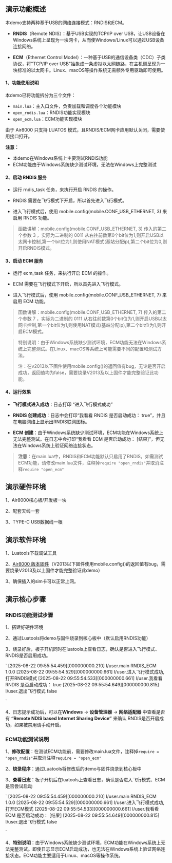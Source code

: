 ## 演示功能概述

本demo支持两种基于USB的网络连接模式：RNDIS和ECM。

- **RNDIS**（Remote NDIS）：基于USB实现的TCP/IP over USB，让USB设备在Windows系统上呈现为一块网卡，从而使Windows/Linux可以通过USB设备连接网络。

- **ECM**（Ethernet Control Model）：一种基于USB的通信设备类（CDC）子类协议，将"TCP/IP over USB"抽象成一条虚拟以太网链路，在主机侧呈现为一块标准的以太网卡。Linux、macOS等操作系统无需额外专用驱动即可使用。

#### 1、功能使用说明

本demo已将功能拆分为三个文件：
- `main.lua`：主入口文件，负责加载和调度各个功能模块
- `open_rndis.lua`：RNDIS功能实现模块
- `open_ecm.lua`：ECM功能实现模块

由于 Air8000 只支持 LUATOS 模式，且RNDIS/ECM网卡应用默认关闭，需要使用接口打开。

**注意：**
- 本demo在Windows系统上主要测试RNDIS功能
- ECM功能由于Windows系统缺少测试环境，无法在Windows上完整测试

#### 2、启动 RNDIS 服务

- 运行 rndis_task 任务，来执行开启 RNDIS 的操作。

- RNDIS 需要在飞行模式下开启，所以首先进入飞行模式。

- 进入飞行模式后，使用 mobile.config(mobile.CONF_USB_ETHERNET, 3) 来启用 RNDIS 功能。

> 函数讲解：mobile.config(mobile.CONF_USB_ETHERNET, 3)
传入的第二个参数 3 ，实际为二进制的 0011
从右往前数第0个bit位为1,则开启USB以太网卡控制,第一个bit位为1,则使用NAT模式(基站分配ip),第二个bit位为0,则开启RNDIS模式。

#### 3、启动 ECM 服务

- 运行 ecm_task 任务，来执行开启 ECM 的操作。

- ECM 需要在飞行模式下开启，所以首先进入飞行模式。

- 进入飞行模式后，使用 mobile.config(mobile.CONF_USB_ETHERNET, 7) 来启用 ECM 功能。

> 函数讲解：mobile.config(mobile.CONF_USB_ETHERNET, 7)
传入的第二个参数 7 ，实际为二进制的 0111
从右往前数第0个bit位为1,则开启USB以太网卡控制,第一个bit位为1,则使用NAT模式(基站分配ip),第二个bit位为1,则开启ECM模式。

> 特别说明：由于Windows系统缺少测试环境，ECM功能无法在Windows系统上完整测试。在Linux、macOS等系统上可能需要不同的配置和测试方法。
>
>注：在v2013以下固件使用mobile.config()的返回值有bug，无论是否开启成功，返回值均为false，需要烧录V2013及以上固件才能完整验证此功能。

#### 4、运行效果

- **飞行模式进入成功**：日志打印 “进入飞行模式成功”

- **RNDIS 创建成功**：日志中会打印“我看看 RNDIS 是否启动成功： true”，并且在电脑网络上显示出RNDIS联网图标。

- **ECM 创建**：由于Windows系统缺少测试环境，ECM功能在Windows系统上无法完整测试。在日志中会打印“我看看 ECM 是否启动成功： [结果]”，但无法在Windows系统上验证网络连接状态。

> **注意**：在main.lua中，RNDIS和ECM功能默认只启用了RNDIS。如需测试ECM功能，请修改main.lua文件，注释掉`require "open_rndis"`并取消注释`require "open_ecm"`

## 演示硬件环境

1、Air8000核心板/开发板一块

2、配套天线一套

3、TYPE-C USB数据线一根

## 演示软件环境

1、Luatools下载调试工具

2、[Air8000 版本固件](https://docs.openluat.com/air8000/luatos/firmware/)（V2013以下固件使用mobile.config()的返回值有bug，需要烧录V2013及以上固件才能完整验证此demo）

3、确保插入的sim卡可以正常上网。

## 演示核心步骤

### RNDIS功能测试步骤

1、搭建好硬件环境

2、通过Luatools将demo与固件烧录到核心板中（默认启用RNDIS功能）

3、烧录好后，板子开机同时在luatools上查看日志，确认是否进入飞行模式、RNDIS是否启用成功。

`
[2025-08-22 09:55:54.459][000000000.210] I/user.main RNDIS_ECM 1.0.0
[2025-08-22 09:55:54.529][000000000.661] I/user.进入飞行模式成功,打开RNDIS模式
[2025-08-22 09:55:54.533][000000000.661] I/user.我看看 RNDIS 是否启动成功： true
[2025-08-22 09:55:54.649][000000000.815] I/user.退出飞行模式 false

`

4、日志提示成功后，可以在**Windows** → **设备管理器** → **网络适配器** 中查看是否有 **“Remote NDIS based Internet Sharing Device”** 来确认 RNDIS是否开启成功，如果被禁用请手动开启。

### ECM功能测试说明

1、**修改配置**：在测试ECM功能前，需要修改main.lua文件，注释掉`require = "open_rndis"`并取消注释`require = "open_ecm"`

2、**烧录程序**：通过Luatools将修改后的demo与固件烧录到核心板中

3、**查看日志**：板子开机后在luatools上查看日志，确认是否进入飞行模式、ECM是否尝试启动

`
[2025-08-22 09:55:54.459][000000000.210] I/user.main RNDIS_ECM 1.0.0
[2025-08-22 09:55:54.529][000000000.661] I/user.进入飞行模式成功,打开ECM模式
[2025-08-22 09:55:54.533][000000000.661] I/user.我看看 ECM 是否启动成功： [结果]
[2025-08-22 09:55:54.649][000000000.815] I/user.退出飞行模式 false

`

4、**特别说明**：由于Windows系统缺少测试环境，ECM功能在Windows系统上无法完整测试。即使日志显示ECM启动成功，也无法在Windows系统上验证网络连接状态。ECM功能主要适用于Linux、macOS等操作系统。
